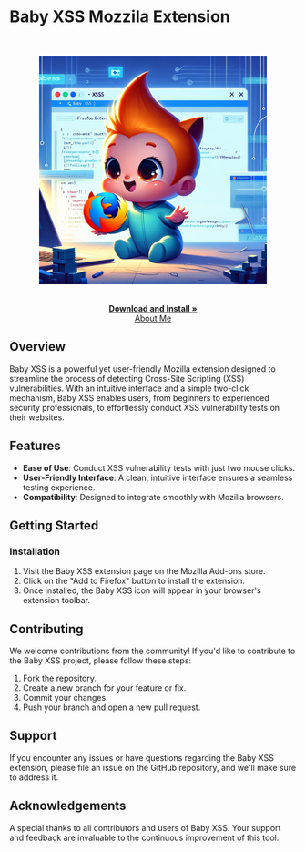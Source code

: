 # Baby XSS Mozzila Extension
<br />
<div align="center">
  <br/>
    <img src="image/banner.png" alt="Baby XSS" width="400">
  </a>
  <br/>
  <p align="center">
    <br />
    <a href="https://addons.mozilla.org/en-US/firefox/addon/easy-xss"><strong>Download and Install »</strong></a>
    <br/>
    <a href="https://rezaalieir">About Me</a>  

  </p>
</div>

## Overview

Baby XSS is a powerful yet user-friendly Mozilla extension designed to streamline the process of detecting Cross-Site Scripting (XSS) vulnerabilities. With an intuitive interface and a simple two-click mechanism, Baby XSS enables users, from beginners to experienced security professionals, to effortlessly conduct XSS vulnerability tests on their websites.

## Features

- **Ease of Use**: Conduct XSS vulnerability tests with just two mouse clicks.
- **User-Friendly Interface**: A clean, intuitive interface ensures a seamless testing experience.
- **Compatibility**: Designed to integrate smoothly with Mozilla browsers.

## Getting Started

### Installation

1. Visit the Baby XSS extension page on the Mozilla Add-ons store.
2. Click on the "Add to Firefox" button to install the extension.
3. Once installed, the Baby XSS icon will appear in your browser's extension toolbar.


## Contributing

We welcome contributions from the community! If you'd like to contribute to the Baby XSS project, please follow these steps:

1. Fork the repository.
2. Create a new branch for your feature or fix.
3. Commit your changes.
4. Push your branch and open a new pull request.

## Support

If you encounter any issues or have questions regarding the Baby XSS extension, please file an issue on the GitHub repository, and we'll make sure to address it.


## Acknowledgements

A special thanks to all contributors and users of Baby XSS. Your support and feedback are invaluable to the continuous improvement of this tool.
